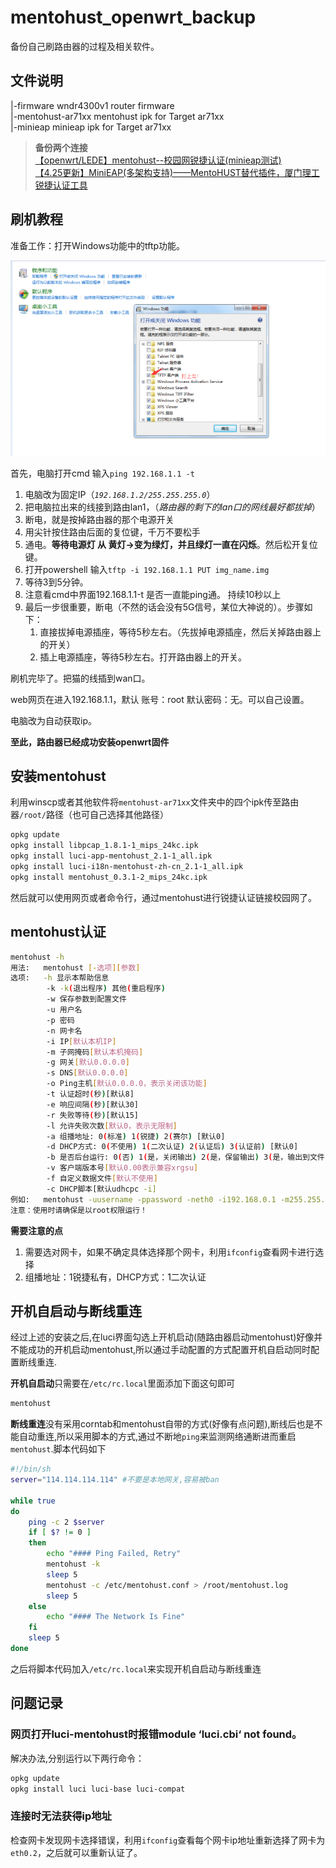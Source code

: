 # mentohust_openwrt_backup  

备份自己刷路由器的过程及相关软件。

## 文件说明  

|-firmware wndr4300v1 router firmware   
|-mentohust-ar71xx  mentohust ipk for Target ar71xx  
|-minieap  minieap ipk for Target ar71xx  

>**备份两个连接**   
>[【openwrt/LEDE】mentohust--校园网锐捷认证(minieap测试) ](https://www.right.com.cn/forum/forum.php?mod=viewthread&tid=196317&extra=page%3D1&page=1)   
>[【4.25更新】MiniEAP(多架构支持)——MentoHUST替代插件，厦门理工锐捷认证工具](https://www.right.com.cn/forum/thread-4106567-1-1.html)  

## 刷机教程

准备工作：打开Windows功能中的tftp功能。

![tftp](./tftp.png)

首先，电脑打开cmd 输入`ping 192.168.1.1 -t`

1. 电脑改为固定IP（*`192.168.1.2/255.255.255.0`*）
2. 把电脑拉出来的线接到路由lan1，（*路由器的剩下的lan口的网线最好都拔掉*）
3. 断电，就是按掉路由器的那个电源开关
4. 用尖针按住路由后面的复位键，千万不要松手
5. 通电。**等待电源灯 从 黄灯→变为绿灯，并且绿灯一直在闪烁**。然后松开复位键。
6. 打开powershell 输入`tftp -i 192.168.1.1 PUT img_name.img`
7. 等待3到5分钟。
8. 注意看cmd中界面192.168.1.1-t 是否一直能ping通。 持续10秒以上
9. 最后一步很重要，断电（不然的话会没有5G信号，某位大神说的）。步骤如下：
   1. 直接拔掉电源插座，等待5秒左右。（先拔掉电源插座，然后关掉路由器上的开关）
   2. 插上电源插座，等待5秒左右。打开路由器上的开关。


刷机完毕了。把猫的线插到wan口。

web网页在进入192.168.1.1，默认 账号：root 默认密码：无。可以自己设置。

电脑改为自动获取ip。

**至此，路由器已经成功安装openwrt固件**

## 安装mentohust

利用winscp或者其他软件将`mentohust-ar71xx`文件夹中的四个ipk传至路由器`/root/`路径（也可自己选择其他路径）

``` bash
opkg update
opkg install libpcap_1.8.1-1_mips_24kc.ipk
opkg install luci-app-mentohust_2.1-1_all.ipk
opkg install luci-i18n-mentohust-zh-cn_2.1-1_all.ipk
opkg install mentohust_0.3.1-2_mips_24kc.ipk
```

然后就可以使用网页或者命令行，通过mentohust进行锐捷认证链接校园网了。

## mentohust认证

```bash
mentohust -h
用法:   mentohust [-选项][参数]
选项:   -h 显示本帮助信息
        -k -k(退出程序) 其他(重启程序)
        -w 保存参数到配置文件
        -u 用户名
        -p 密码
        -n 网卡名
        -i IP[默认本机IP]
        -m 子网掩码[默认本机掩码]
        -g 网关[默认0.0.0.0]
        -s DNS[默认0.0.0.0]
        -o Ping主机[默认0.0.0.0，表示关闭该功能]
        -t 认证超时(秒)[默认8]
        -e 响应间隔(秒)[默认30]
        -r 失败等待(秒)[默认15]
        -l 允许失败次数[默认0，表示无限制]
        -a 组播地址: 0(标准) 1(锐捷) 2(赛尔) [默认0]
        -d DHCP方式: 0(不使用) 1(二次认证) 2(认证后) 3(认证前) [默认0]
        -b 是否后台运行: 0(否) 1(是，关闭输出) 2(是，保留输出) 3(是，输出到文件) [默认0]
        -v 客户端版本号[默认0.00表示兼容xrgsu]
        -f 自定义数据文件[默认不使用]
        -c DHCP脚本[默认udhcpc -i]
例如:   mentohust -uusername -ppassword -neth0 -i192.168.0.1 -m255.255.255.0 -g0.0.0.0 -s0.0.0.0 -o0.0.0.0 -t8 -e30 -r15 -a0 -d1 -b0 -v4.10 -fdefault.mpf -cudhcpc -i
注意：使用时请确保是以root权限运行！
```

**需要注意的点**

1. 需要选对网卡，如果不确定具体选择那个网卡，利用`ifconfig`查看网卡进行选择
2. 组播地址：1锐捷私有，DHCP方式：1二次认证

## 开机自启动与断线重连

经过上述的安装之后,在luci界面勾选上开机启动(随路由器启动mentohust)好像并不能成功的开机启动mentohust,所以通过手动配置的方式配置开机自启动同时配置断线重连.

**开机自启动**只需要在`/etc/rc.local`里面添加下面这句即可

``` bash
mentohust 
```

**断线重连**没有采用corntab和mentohust自带的方式(好像有点问题),断线后也是不能自动重连,所以采用脚本的方式,通过不断地`ping`来监测网络通断进而重启`mentohust`.脚本代码如下

```bash
#!/bin/sh
server="114.114.114.114" #不要是本地网关,容易被ban

while true
do
    ping -c 2 $server
    if [ $? != 0 ]
    then
        echo "#### Ping Failed, Retry"
        mentohust -k
        sleep 5
        mentohust -c /etc/mentohust.conf > /root/mentohust.log
        sleep 5
    else
        echo "#### The Network Is Fine"
    fi
    sleep 5
done
```

之后将脚本代码加入`/etc/rc.local`来实现开机自启动与断线重连

## 问题记录

### 网页打开luci-mentohust时报错module ‘luci.cbi‘ not found。
解决办法,分别运行以下两行命令：
```bash
opkg update
opkg install luci luci-base luci-compat
```

### 连接时无法获得ip地址
检查网卡发现网卡选择错误，利用`ifconfig`查看每个网卡ip地址重新选择了网卡为`eth0.2`，之后就可以重新认证了。